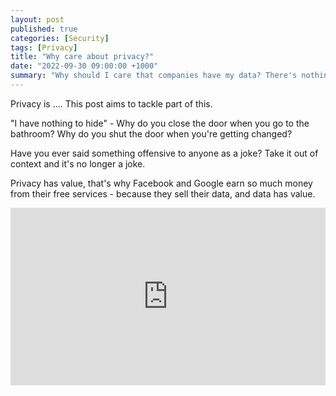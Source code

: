 ```yaml
---
layout: post
published: true
categories: [Security]
tags: [Privacy]
title: "Why care about privacy?"
date: "2022-09-30 09:00:00 +1000"
summary: "Why should I care that companies have my data? There's nothing special about me. They probably already known everything anyway."
---
```


Privacy is .... This post aims to tackle part of this.

"I have nothing to hide" - Why do you close the door when you go to the bathroom? Why do you shut the door when you're getting
changed?

Have you ever said something offensive to anyone as a joke? Take it out of context and it's no longer a joke.

Privacy has value, that's why Facebook and Google earn so much money from their free services - because they sell
their data, and data has value.

<div style="max-width:854px"><div style="position:relative;height:0;padding-bottom:56.25%"><iframe src="https://embed.ted.com/talks/lang/en/glenn_greenwald_why_privacy_matters" width="854" height="480" style="position:absolute;left:0;top:0;width:100%;height:100%" frameborder="0" scrolling="no" allowfullscreen></iframe></div></div>